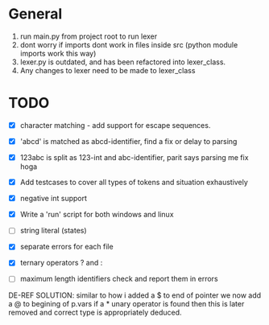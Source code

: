 # General
1. run main.py from project root to run lexer
2. dont worry if imports dont work in files inside src (python module imports work this way)
3. lexer.py is outdated, and has been refactored into lexer_class.
4. Any changes to lexer need to be made to lexer_class


# TODO
- [x] character matching - add support for escape sequences.
- [x] 'abcd' is matched as abcd-identifier, find a fix or delay to parsing
- [x] 123abc is split as 123-int and abc-identifier, parit says parsing me fix hoga
- [x] Add testcases to cover all types of tokens and situation exhaustively
- [x] negative int support
- [x] Write a 'run' script for both windows and linux
- [ ] string literal (states)
- [x] separate errors for each file 
- [x] ternary operators ? and :
- [ ] maximum length identifiers check and report them in errors


DE-REF SOLUTION:
similar to how i added a $ to end of pointer
we now add a @ to begining of p.vars if a * unary operator is found
then this is later removed and correct type is appropriately deduced.